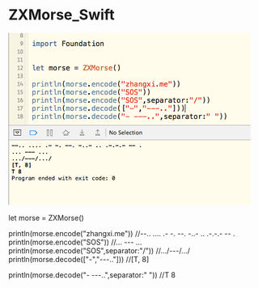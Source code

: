 ZXMorse_Swift
=============
![screen](https://raw.githubusercontent.com/zhangxigithub/ZXMorse_Swift/master/sceenshot.png)


let morse = ZXMorse()

println(morse.encode("zhangxi.me"))
//--.. .... .- -. --. -..- .. .-.-.- -- . 
println(morse.encode("SOS"))
//... --- ... 
println(morse.encode("SOS",separator:"/"))
//.../---/.../
println(morse.decode(["-","---.."]))
//[T, 8]

println(morse.decode("- ---..",separator:" "))
//T 8 
